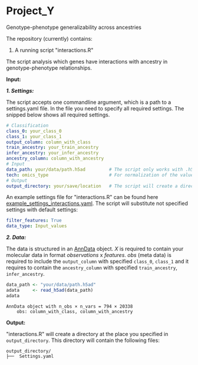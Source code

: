 # Project_Y
Genotype-phenotype generalizability across ancestries

The repository (currently) contains:
1. A running script "interactions.R"

The script analysis which genes have interactions with ancestry in genotype-phenotype relationships.

**Input:**

***1. Settings:***

The script accepts one commandline argument, which is a path to a settings.yaml file. 
In the file you need to specify all required settings. The snipped below shows all required settings.
```yaml
# Classification
class_0: your_class_0                  
class_1: your_class_1                  
output_column: column_with_class       
train_ancestry: your_train_ancestry    
infer_ancestry: your_infer_ancestry    
ancestry_column: column_with_ancestry  
# Input
data_path: your/data/path.h5ad         # The script only works with .h5ad files
tech: omics_type                       # For normalization of the values the omics is required 
# Output
output_directory: your/save/location   # The script will create a directory at this place
```
An example settings file for "interactions.R" can be found here [example_settings_interactions.yaml](https://github.com/DKatzlberger/Project_Y/blob/main/example_settings_interactions.yaml).
The script will substitute not specified settings with default settings:
```yaml
filter_features: True
data_type: Input_values
```


***2. Data:***

The data is structured in an [AnnData](https://anndata.readthedocs.io/en/stable/) object. 
*X* is required to contain your molecular data in format *observations* x *features*.
*obs* (meta data) is required to include the `output_column` with specified `class_0`, `class_1` and it requires to contain the `ancestry_column` with specified `train_ancestry`, `infer_ancestry`.
```r
data_path <- "your/data/path.h5ad"
adata     <- read_h5ad(data_path)
adata
```
```
AnnData object with n_obs × n_vars = 794 × 20338
    obs: column_with_class, column_with_ancestry
```

**Output:**

"interactions.R" will create a directory at the place you specified in `output_directory`. 
This directory will contain the following files:

```
output_directory/
├──  Settings.yaml
```
